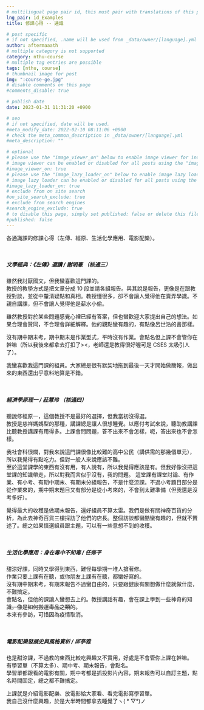 ```yaml
---
# multilingual page pair id, this must pair with translations of this page. (This name must be unique)
lng_pair: id_Examples
title: 修課心得 -- 通識 

# post specific
# if not specified, .name will be used from _data/owner/[language].yml
author: aftermaaath
# multiple category is not supported
category: nthu-course 
# multiple tag entries are possible
tags: [nthu, course]
# thumbnail image for post
img: ":course-ge.jpg"
# disable comments on this page
#comments_disable: true

# publish date
date: 2023-01-31 11:31:20 +0900

# seo
# if not specified, date will be used.
#meta_modify_date: 2022-02-10 08:11:06 +0900
# check the meta_common_description in _data/owner/[language].yml
#meta_description: ""

# optional
# please use the "image_viewer_on" below to enable image viewer for individual pages or posts (_posts/ or [language]/_posts folders).
# image viewer can be enabled or disabled for all posts using the "image_viewer_posts: true" setting in _data/conf/main.yml.
#image_viewer_on: true
# please use the "image_lazy_loader_on" below to enable image lazy loader for individual pages or posts (_posts/ or [language]/_posts folders).
# image lazy loader can be enabled or disabled for all posts using the "image_lazy_loader_posts: true" setting in _data/conf/main.yml.
#image_lazy_loader_on: true
# exclude from on site search
#on_site_search_exclude: true
# exclude from search engines
#search_engine_exclude: true
# to disable this page, simply set published: false or delete this file
#published: false
---
```


<!-- outline-start -->

各通識課的修課心得（左傳、經原、生活化學應用、電影配樂）。

<!-- outline-end -->

<br>

##### 文學經典：《左傳》選讀 / 謝明憲 （核通三）
雖然我討厭國文，但我蠻喜歡這門課的。<br>
教授的教學方式是把文章分成 10 段並請各組報告。與其說是報告，更像是在跟教授對談，並從中釐清疑點和真相。教授懂很多，卻不會讓人覺得他在賣弄學識。不親自講課，但不會讓人覺得他是薪水小偷。

雖然教授對於某些問題感覺心裡已經有答案，但也蠻歡迎大家提出自己的想法。如果合理會贊同，不合理會詳細解釋。他的觀點蠻有趣的，有點像呂世浩的書那樣。

沒有期中期末考，期中期末是作業型式，平時沒有作業。會點名但上課不會管你在幹嘛（所以我後來都拿去打扣了><，老師還是教得很好喔可是 CSES 太吸引人了）。

我蠻喜歡我這門課的組員。大家總是很有默契地拖到最後一天才開始做簡報，做出來的東西還出乎意料地算是不錯。

<br>

##### 經濟學原理一 / 莊慧玲 （核通四）
聽說修經原一，這個教授不是最好的選擇，但我當初沒得選。<br>
教授是慈祥媽媽型的那種，講課總是讓人很想睡覺。以應付考試來說，聽助教講課比聽教授講課有用得多。上課會問問題，答不出來不會怎樣，呃，答出來也不會怎樣。

我社會科很爛，對我來說這門課很像比較難的高中公民（講供需的那幾個單元），所以我覺得有點吃力。但對一般人來說應該不難。<br>
至於這堂課學的東西有沒有用，有人說有，所以我覺得應該是有。但我好像沒把這堂課的知識帶走，所以對我而言似乎沒有，我的問題。
這堂課有課堂討論、有作業、有小考、有期中期末、有期末分組報告，不是什麼涼課。不過小考題目部分是從作業來的，期中期末題目又有部分是從小考來的，不會到太難準備（但我還是沒考多好）。

覺得最大的收穫是做期末報告，還好組員不算太雷。我們是做有關神奇百貨的分析，為此去神奇百貨三樓採訪了他們的店長。整個訪談都蠻酷蠻有趣的，但就不贅述了。總之如果慎選組員跟主題，可以有一些意想不到的收穫。

<br>

##### 生活化學應用：身在毒中不知毒 / 任修平
甜涼好課，同時又學得到東西，難怪每學期一堆人搶著修。<br>
作業只要上課有在聽，或你朋友上課有在聽，都蠻好寫的。<br>
沒有期中期末考，有期末報告不過蠻自由的，只要跟健康有關想做什麼就做什麼，不難搞定。<br>
會點名，但他的課讓人蠻想去上的。教授講話有趣，會在課上學到一些神奇的知識~~，像是如何搬運毒品之類的~~。<br>
本來有參訪，可惜因為疫情取消。

<br>

##### 電影配樂發展史與風格賞析 / 邱亭雅
也是甜涼課，不過教的東西比較吃興趣又不實用，好處是不會管你上課在幹嘛。<br>
有學習單（不算太多）、期中考、期末報告，會點名。<br>
學習單都跟看的電影有關，期中考都是抓投影片內容，期末報告可以自訂主題，點名時間固定，總之都不難搞定。

上課就是介紹電影配樂、放電影給大家看、看完電影寫學習單。<br>
我自己沒什麼興趣，於是大半時間都拿去睡覺了ヽ( ° ▽°)ノ
